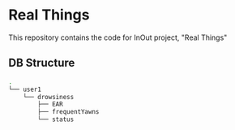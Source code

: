 # Real Things

This repository contains the code for InOut project, "Real Things"

## DB Structure

```sh
.
└── user1
    └── drowsiness
        ├── EAR
        ├── frequentYawns
        └── status
```